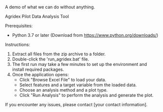 A demo of what we can do without anything. 




Agridex Pilot Data Analysis Tool

Prerequisites:
- Python 3.7 or later (Download from https://www.python.org/downloads/)

Instructions:
1. Extract all files from the zip archive to a folder.
2. Double-click the 'run_agridex.bat' file.
3. The first run may take a few minutes to set up the environment and install required packages.
4. Once the application opens:
   - Click "Browse Excel File" to load your data.
   - Select features and a target variable from the loaded data.
   - Choose an analysis method and a plot type.
   - Click "Run Analysis" to perform the analysis and generate the plot.

If you encounter any issues, please contact [your contact information].
